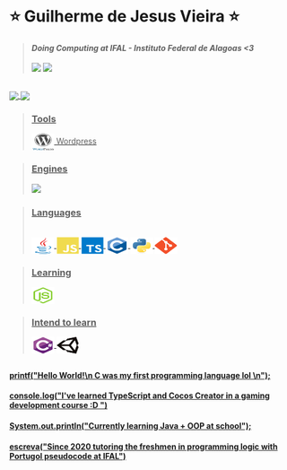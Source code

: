 #  ⭐ Guilherme de Jesus Vieira ⭐ 

      
>#### *Doing Computing at IFAL - Instituto Federal de Alagoas <3*
>
>
><a href="https://instagram.com/guilherme_gjv" target="_blank"><img src="https://img.shields.io/badge/-Instagram-%23E4405F?style=for-the-badge&logo=instagram&logoColor=white" target="_blank"></a>
><a href = "mailto:guijesus.info@gmail.com"><img src="https://img.shields.io/badge/-Gmail-%23333?style=for-the-badge&logo=gmail&logoColor=white" target="_blank"></a>
>
>
>
##


<div>
  <a href="https://github.com/guilherme-gjv">
  <img align="center" height="170em" src="https://github-readme-stats.vercel.app/api?username=guilherme-gjv&show_icons=true&theme=highcontrast&include_all_commits=true&count_private=true"/>
  <img align="center" height="170em" src="https://github-readme-stats.vercel.app/api/top-langs/?username=guilherme-gjv&layout=compact&langs_count=7&theme=highcontrast"/>
<div/>
        
>### Tools
>
>   <img align="center" alt="Gui-Wp" height="30" width="40" src="https://raw.githubusercontent.com/devicons/devicon/master/icons/wordpress/wordpress-original.svg"> Wordpress
 
>### Engines
>   
>   ![](https://img.shields.io/badge/Cocos_Creator-92928f?style=flat&logo=Cocos)
>

>### Languages
>   <div style="display: inline_block"><br>
>  
>  <img align="center" alt="Gui-Java" height="30" width="40" src="https://raw.githubusercontent.com/devicons/devicon/master/icons/java/java-original.svg"> 
>  <img align="center" alt="Gui-Js" height="30" width="40" src="https://raw.githubusercontent.com/devicons/devicon/master/icons/javascript/javascript-plain.svg"> 
>  <img align="center" alt="Gui-Ts" height="30" width="40" src="https://raw.githubusercontent.com/devicons/devicon/master/icons/typescript/typescript-plain.svg">
>  <img align="center" alt="Gui-C" height="30" width="40" src="https://raw.githubusercontent.com/devicons/devicon/master/icons/c/c-original.svg">
>  <img align="center" alt="Gui-Python" height="30" width="40" src="https://raw.githubusercontent.com/devicons/devicon/master/icons/python/python-original.svg"> 
>  <img align="center" alt="Gui-Git" height="30" width="40" src="https://raw.githubusercontent.com/devicons/devicon/master/icons/git/git-original.svg">
>

>### Learning
>
><img align="center" alt="Gui-NodeJS" height="30" width="40" src="https://raw.githubusercontent.com/devicons/devicon/master/icons/nodejs/nodejs-original.svg"> 
>
      
>### Intend to learn
>
><img align="center" alt="Gui-CSharp" height="30" width="40" src="https://raw.githubusercontent.com/devicons/devicon/master/icons/csharp/csharp-original.svg"> 
><img align="center" alt="Gui-Unity" height="30" width="40" src="https://raw.githubusercontent.com/devicons/devicon/master/icons/unity/unity-original.svg"> 
>
     
 
   
## 
   
   
#### printf("Hello World!\n C was my first programming language lol \n");
   
#### console.log("I've learned TypeScript and Cocos Creator in a gaming development course :D ")
   
#### System.out.println("Currently learning Java + OOP at school");
        
#### escreva("Since 2020 tutoring the freshmen in programming logic with Portugol pseudocode at IFAL")

